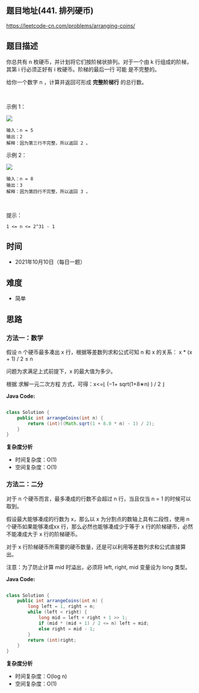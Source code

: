 
## 题目地址(441. 排列硬币)

https://leetcode-cn.com/problems/arranging-coins/

## 题目描述


你总共有 n 枚硬币，并计划将它们按阶梯状排列。对于一个由 k 行组成的阶梯，其第 i 行必须正好有 i 枚硬币。阶梯的最后一行 可能 是不完整的。

给你一个数字 n ，计算并返回可形成 **完整阶梯行** 的总行数。

 

示例 1：

![](https://assets.leetcode.com/uploads/2021/04/09/arrangecoins1-grid.jpg)
```
输入：n = 5
输出：2
解释：因为第三行不完整，所以返回 2 。
```

示例 2：

![](https://assets.leetcode.com/uploads/2021/04/09/arrangecoins2-grid.jpg)
```
输入：n = 8
输出：3
解释：因为第四行不完整，所以返回 3 。
```

 

提示：
```
1 <= n <= 2^31 - 1
```

## 时间

- 2021年10月10日（每日一题）

## 难度

- 简单

## 思路

### 方法一：数学

假设 n 个硬币最多凑出 x 行，根据等差数列求和公式可知 n 和 x 的关系： x * (x + 1) / 2 ≤ n

问题为求满足上式前提下，x 的最大值为多少。

根据 求解一元二次方程 方式，可得：x<=⌊ (−1+ sqrt(1+8∗n) ) / 2 ⌋

**Java Code:**

```java

class Solution {
    public int arrangeCoins(int n) {
        return (int)((Math.sqrt(1 + 8.0 * n) - 1) / 2);
    }
}

```


**复杂度分析**


- 时间复杂度：O(1)
- 空间复杂度：O(1)

### 方法二：二分

对于 n 个硬币而言，最多凑成的行数不会超过 n 行，当且仅当 n = 1 的时候可以取到。

假设最大能够凑成的行数为 x，那么以 x 为分割点的数轴上具有二段性，使用 n 个硬币如果能够凑成xx 行，那么必然也能够凑成少于等于 x 行的阶梯硬币，必然不能凑成大于 x 行的阶梯硬币。

对于 x 行阶梯硬币所需要的硬币数量，还是可以利用等差数列求和公式直接算出。

注意：为了防止计算 mid 时溢出，必须将 left, right, mid 变量设为 long 类型。


**Java Code:**

```java

class Solution {
    public int arrangeCoins(int n) {
        long left = 1, right = n;
        while (left < right) {
            long mid = left + right + 1 >> 1;
            if (mid * (mid + 1) / 2 <= n) left = mid;
            else right = mid - 1;
        }
        return (int)right;
    }
}

```


**复杂度分析**


- 时间复杂度：O(log n)
- 空间复杂度：O(1)
